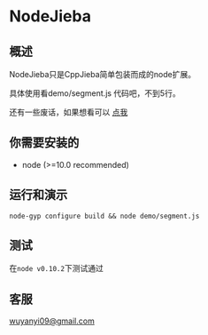 # NodeJieba

## 概述

NodeJieba只是CppJieba简单包装而成的node扩展。

具体使用看demo/segment.js 代码吧，不到5行。

还有一些废话，如果想看可以 [点我][blog1]

## 你需要安装的

* node (>=10.0 recommended)

## 运行和演示

```
node-gyp configure build && node demo/segment.js
```

## 测试

在`node v0.10.2`下测试通过

## 客服

wuyanyi09@gmail.com

[blog1]:http://aszxqw.github.io/jekyll/update/2014/01/23/nodejs-chu-ti-yan.html
